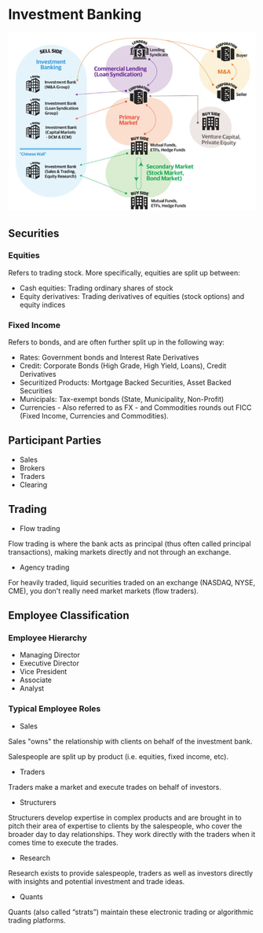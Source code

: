 # Investment Banking

![banking_industry](imgs/banking_industry.png "banking_industry")

## Securities

### Equities

Refers to trading stock.  More specifically, equities are split up between:

* Cash equities: Trading ordinary shares of stock
* Equity derivatives: Trading derivatives of equities (stock options) and equity indices

### Fixed Income

Refers to bonds, and are often further split up in the following way:

* Rates: Government bonds and Interest Rate Derivatives
* Credit: Corporate Bonds (High Grade, High Yield, Loans), Credit Derivatives
* Securitized Products: Mortgage Backed Securities, Asset Backed Securities
* Municipals: Tax-exempt bonds (State, Municipality, Non-Profit)
* Currencies - Also referred to as FX - and Commodities rounds out FICC (Fixed Income, Currencies and Commodities).

## Participant Parties

* Sales
* Brokers
* Traders
* Clearing

## Trading

* Flow trading

Flow trading is where the bank acts as principal (thus often called principal transactions), making markets directly and not through an exchange.

* Agency trading

For heavily traded, liquid securities traded on an exchange (NASDAQ, NYSE, CME), you don't really need market markets (flow traders).

## Employee Classification

### Employee Hierarchy

* Managing Director
* Executive Director
* Vice President
* Associate
* Analyst

### Typical Employee Roles

* Sales

Sales "owns" the relationship with clients on behalf of the investment bank. 

Salespeople are split up by product (i.e. equities, fixed income, etc).

* Traders

Traders make a market and execute trades on behalf of investors.

* Structurers

Structurers develop expertise in complex products and are brought in to pitch their area of expertise to clients by the salespeople, who cover the broader day to day relationships. They work directly with the traders when it comes time to execute the trades.

* Research

Research exists to provide salespeople, traders as well as investors directly with insights and potential investment and trade ideas. 

* Quants

Quants (also called “strats”) maintain these electronic trading or algorithmic trading platforms.